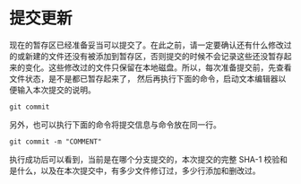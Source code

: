 # 提交更新

现在的暂存区已经准备妥当可以提交了。在此之前，请一定要确认还有什么修改过的或新建的文件还没有被添加到暂存区，否则提交的时候不会记录这些还没暂存起来的变化。这些修改过的文件只保留在本地磁盘。所以，每次准备提交前，先查看文件状态，是不是都已暂存起来了， 然后再执行下面的命令，启动文本编辑器以便输入本次提交的说明。

```shell
git commit
```

另外，也可以执行下面的命令将提交信息与命令放在同一行。

```shell
git commit -m "COMMENT"
```

执行成功后可以看到，当前是在哪个分支提交的，本次提交的完整 SHA-1 校验和是什么，以及在本次提交中，有多少文件修订过，多少行添加和删改过。

